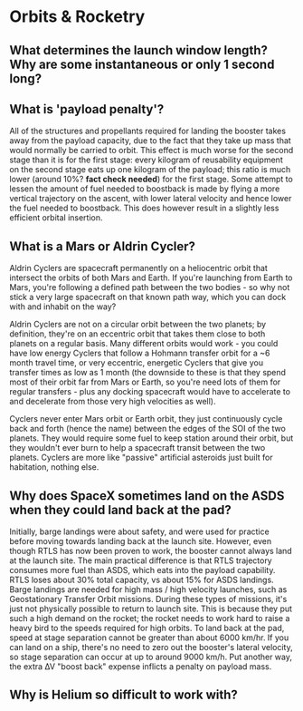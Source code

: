 # Orbits & Rocketry

## What determines the launch window length? Why are some instantaneous or only 1 second long?



## What is 'payload penalty'?

All of the structures and propellants required for landing the booster takes away from the payload capacity, due to the fact that they take up mass that would normally be carried to orbit. This effect is much worse for the second stage than it is for the first stage: every kilogram of reusability equipment on the second stage eats up one kilogram of the payload; this ratio is much lower (around 10%? **fact check needed**) for the first stage. Some attempt to lessen the amount of fuel needed to boostback is made by flying a more vertical trajectory on the ascent, with lower lateral velocity and hence lower the fuel needed to boostback. This does however result in a slightly less efficient orbital insertion.

## What is a Mars or Aldrin Cycler?

Aldrin Cyclers are spacecraft permanently on a heliocentric orbit that intersect the orbits of both Mars and Earth. If you're launching from Earth to Mars, you're following a defined path between the two bodies - so why not stick a very large spacecraft on that known path way, which you can dock with and inhabit on the way?

Aldrin Cyclers are not on a circular orbit between the two planets; by definition, they're on an eccentric orbit that takes them close to both planets on a regular basis. Many different orbits would work - you could have low energy Cyclers that follow a Hohmann transfer orbit for a ~6 month travel time, or very eccentric, energetic Cyclers that give you transfer times as low as 1 month (the downside to these is that they spend most of their orbit far from Mars or Earth, so you're need lots of them for regular transfers - plus any docking spacecraft would have to accelerate to and decelerate from those very high velocities as well).

Cyclers never enter Mars orbit or Earth orbit, they just continuously cycle back and forth (hence the name) between the edges of the SOI of the two planets. They would require some fuel to keep station around their orbit, but they wouldn't ever burn to help a spacecraft transit between the two planets. Cyclers are more like "passive" artificial asteroids just built for habitation, nothing else.

## Why does SpaceX sometimes land on the ASDS when they could land back at the pad?

Initially, barge landings were about safety, and were used for practice before moving towards landing back at the launch site. However, even though RTLS has now been proven to work, the booster cannot always land at the launch site. The main practical difference is that RTLS trajectory consumes more fuel than ASDS, which eats into the payload capability. RTLS loses about 30% total capacity, vs about 15% for ASDS landings. Barge landings are needed for high mass / high velocity launches, such as Geostationary Transfer Orbit missions. During these types of missions, it's just not physically possible to return to launch site. This is because they put such a high demand on the rocket; the rocket needs to work hard to raise a heavy bird to the speeds required for high orbits. To land back at the pad, speed at stage separation cannot be greater than about 6000 km/hr. If you can land on a ship, there's no need to zero out the booster's lateral velocity, so stage separation can occur at up to around 9000 km/h. Put another way, the extra ∆V "boost back" expense inflicts a penalty on payload mass.

## Why is Helium so difficult to work with?